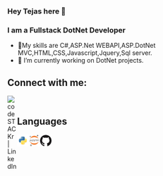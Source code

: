 ### Hey Tejas here 👋


### I am a Fullstack DotNet Developer

- 🔭My skills are C#,ASP.Net WEBAPI,ASP.DotNet MVC,HTML,CSS,Javascript,Jquery,Sql server.
- 🌱 I’m currently working on DotNet projects.


## Connect with me:
[<img align="left" alt="codeSTACKr | LinkedIn" width="22px" src="https://cdn.jsdelivr.net/npm/simple-icons@v3/icons/linkedin.svg" />](https://www.linkedin.com/in/tejas-pawar-25401b179)
<!-- [<img align="left" alt="codeSTACKr | Instagram" width="22px" src="https://cdn.jsdelivr.net/npm/simple-icons@v3/icons/instagram.svg" />](https://www.instagram.com/techtrend13/) -->
<!-- [<img align="left" alt="codeSTACKr | Youtube" width="22px" src="https://cdn.jsdelivr.net/npm/simple-icons@v3/icons/youtube.svg" />] (https://www.youtube.com/channel/UCqT1MwZv72uhPM07FibhMlQ) -->

<br />

## Languages
<img align="left" alt="Python" width="26px" src="https://raw.githubusercontent.com/github/explore/80688e429a7d4ef2fca1e82350fe8e3517d3494d/topics/python/python.png" />
<img align="left" alt="Jupyter" width="26px" src="https://raw.githubusercontent.com/github/explore/80688e429a7d4ef2fca1e82350fe8e3517d3494d/topics/jupyter-notebook/jupyter-notebook.png" />
<img align="left" alt="GitHub" width="26px" src="https://raw.githubusercontent.com/github/explore/78df643247d429f6cc873026c0622819ad797942/topics/github/github.png" />




<br />
